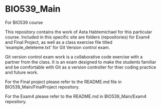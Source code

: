 # BIO539_Main
For BIO539 course

This repository contains the work of Asta Habtemichael for this particular course. Included in this specific site are folders (repositories) for Exam4 and Final Project, as well
as a class exercise file titled 'example_deleteme.txt' for Git Version control exam. 

Git version control exam work is a collaborative code exercise with a partner from the class. It is an exam designed to make the
students familiar and be comfortable wtih Git as a version controller for thier coding practice and future work.

For the Final project please refer to the README.md file in BIO539_Main/FinalProject repository. 

For the Exam4 please refer to the README.md in BIO539_Main/Exam4 repository. 

